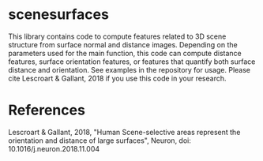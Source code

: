 # scenesurfaces
This library contains code to compute features related to 3D scene structure from surface normal and distance images. Depending on the parameters used for the main function, this code can compute distance features, surface orientation features, or features that quantify both surface distance and orientation. See examples in the repository for usage. Please cite Lescroart & Gallant, 2018 if you use this code in your research. 

# References
Lescroart & Gallant, 2018, "Human Scene-selective areas represent the orientation and distance of large surfaces", Neuron, doi: 10.1016/j.neuron.2018.11.004